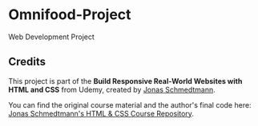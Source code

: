 # Omnifood-Project

Web Development Project




## Credits
This project is part of the **Build Responsive Real-World Websites with HTML and CSS** from Udemy, created by [Jonas Schmedtmann](https://github.com/jonasschmedtmann).  

You can find the original course material and the author's final code here:  
[Jonas Schmedtmann's HTML & CSS Course Repository](https://github.com/jonasschmedtmann/html-css-course/tree/master).
